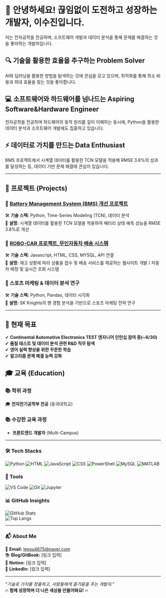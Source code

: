 # 🚀 안녕하세요! 끊임없이 도전하고 성장하는 개발자, 이수진입니다. 
저는 전자공학을 전공하며, 소프트웨어 개발과 데이터 분석을 통해 문제를 해결하는 것을 좋아하는 개발자입니다.  

## 🔍 기술을 활용한 효율을 추구하는 Problem Solver  
AI와 딥러닝을 활용한 방법을 탐색하는 것에 관심을 갖고 있으며, 최적화를 통해 최소 비용과 최대 효율을 찾는 것을 좋아합니다.

## 💻 소프트웨어와 하드웨어를 넘나드는 Aspiring Software&Hardware Engineer  
전자공학을 전공하며 하드웨어의 동작 원리를 깊이 이해하는 동시에, Python을 활용한 데이터 분석과 소프트웨어 개발에도 집중하고 있습니다.  

## ⚡ 데이터로 가치를 만드는 Data Enthusiast  
BMS 프로젝트에서 시계열 데이터를 활용한 TCN 모델을 적용해 RMSE 3.8%의 성과를 달성하는 등, 데이터 기반 문제 해결에 관심이 있습니다.  


---

## 🚀 프로젝트 (Projects)  
### 🔹 [Battery Management System (BMS) 개선 프로젝트](https://github.com/sujinee01/TCN)
🛠 **기술 스택:** Python, Time-Series Modeling (TCN), 데이터 분석  
📌 **설명:** 시계열 데이터를 활용한 TCN 모델을 적용하여 배터리 상태 예측 성능을 RMSE 3.8%로 개선  

### 🔹 [ROBO-CAR 프로젝트_무인자동차 배송 시스템](https://github.com/sujinee01/robo-car)
🛠 **기술 스택:** Javascript, HTML, CSS, MYSQL, API 연결  
📌 **설명:** 재고 상황에 따라 상품을 접수 및 배송 서비스를 제공하는 웹사이트 개발 / 자동차 배정 및 실시간 조회 시스템

### 🔹 **스포츠 마케팅 & 데이터 분석 연구**  
🛠 **기술 스택:** Python, Pandas, 데이터 시각화  
📌 **설명:** SK Knights의 팬 경험 분석을 기반으로 스포츠 마케팅 전략 연구  

---

## 🎯 현재 목표  
✔ **Continental Automotive Electronics TEST 엔지니어 인턴십 참여 중(~6/30)**  
✔ **품질 테스트 및 데이터 분석 관련 R&D 직무 탐색**  
✔ **영어 실력 향상을 위한 꾸준한 학습**  
✔ **알고리즘 문제 해결 능력 강화**  

## 🎓 교육 (Education)  
### 📚 **학위 과정**  
🎓 **전자전기공학부 전공** (동국대학교)  

### 📚 **수강한 교육 과정**  
- **프론트엔드 개발자** (Multi-Campus)  
---

### 🛠 Tech Stacks
![Python](https://img.shields.io/badge/Python-3776AB?style=flat&logo=python&logoColor=white)
![HTML](https://img.shields.io/badge/HTML5-E34F26?style=flat&logo=html5&logoColor=white)
![JavaScript](https://img.shields.io/badge/JavaScript-F7DF1E?style=flat&logo=javascript&logoColor=black)
![CSS](https://img.shields.io/badge/CSS3-1572B6?style=flat&logo=css3&logoColor=white)
![PowerShell](https://img.shields.io/badge/PowerShell-5391FE?style=flat&logo=powershell&logoColor=white)
![MySQL](https://img.shields.io/badge/MySQL-4479A1?style=flat&logo=mysql&logoColor=white)
![MATLAB](https://img.shields.io/badge/MATLAB-0076A8?style=flat&logo=mathworks&logoColor=white)

### 🔧 Tools  
![VS Code](https://img.shields.io/badge/VSCode-007ACC?style=flat&logo=visual-studio-code&logoColor=white)
![Git](https://img.shields.io/badge/Git-F05032?style=flat&logo=git&logoColor=white)
![Jupyter](https://img.shields.io/badge/Jupyter-F37626?style=flat&logo=jupyter&logoColor=white)


### 📊 GitHub Insights
![GitHub Stats](https://github-readme-stats.vercel.app/api?username=sujinee01&show_icons=true&theme=radical)  
![Top Langs](https://github-readme-stats.vercel.app/api/top-langs/?username=sujinee01&layout=compact&theme=radical)

---

### 📬 About Me  
📧 **Email:** leesu4675@naver.com  
📚 **Blog/GitBook:** [링크 입력]  
📌 **Notion:** [링크 입력]  
🔗 **LinkedIn:** [링크 입력]  

---

_"기술로 가치를 창출하고, 사람들에게 즐거움을 주는 개발자."_  
🔥 **함께 성장하며 더 나은 세상을 만들어봐요!** 🔥

